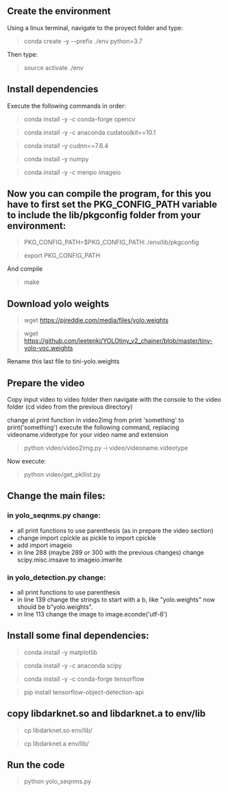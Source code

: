 ## Create the environment 

Using a linux terminal, navigate to the proyect folder and type:

> conda create -y --prefix ./env python=3.7

Then type:
>source activate ./env

## Install dependencies

Execute the following commands in order:

> conda install -y -c conda-forge opencv

> conda install -y -c anaconda cudatoolkit==10.1

> conda install -y cudnn==7.6.4

> conda install -y numpy

> conda install -y -c menpo imageio 

## Now you can compile the program, for this you have to first set the PKG_CONFIG_PATH variable to include the lib/pkgconfig folder from your environment:

> PKG_CONFIG_PATH=$PKG_CONFIG_PATH:./env/lib/pkgconfig

> export PKG_CONFIG_PATH

And compile
> make

## Download yolo weights

>wget https://pjreddie.com/media/files/yolo.weights

>wget https://github.com/leetenki/YOLOtiny_v2_chainer/blob/master/tiny-yolo-voc.weights

Rename this last file to tini-yolo.weights

## Prepare the video

Copy input video to video folder
then navigate with the console to the video folder (cd video from the previous directory)

change al print function in video2img from print 'something' to print('something')
execute the following command, replacing videoname.videotype for your video name and extension

> python video/video2img.py -i video/videoname.videotype

Now execute:
> python video/get_pkllist.py

## Change the main files:

### in yolo_seqnms.py change:
* all print functions to use parenthesis (as in prepare the video section)
* change import cpickle as pickle to import cpickle
* add import imageio
* in line 288 (maybe 289 or 300 with the previous changes) change scipy.misc.imsave to imageio.imwrite

### in yolo_detection.py change:
* all print functions to use parenthesis
* in line 139 change the strings to start with a b, like "yolo.weights" now should be b"yolo.weights".
* in line 113 change the image to image.econde('utf-8')

## Install some final dependencies:
> conda install -y matplotlib

> conda install -y -c anaconda scipy

> conda install -y -c conda-forge tensorflow

> pip install tensorflow-object-detection-api

## copy libdarknet.so and libdarknet.a to env/lib
> cp libdarknet.so env/lib/

> cp libdarknet.a env/lib/

## Run the code

> python yolo_seqnms.py
